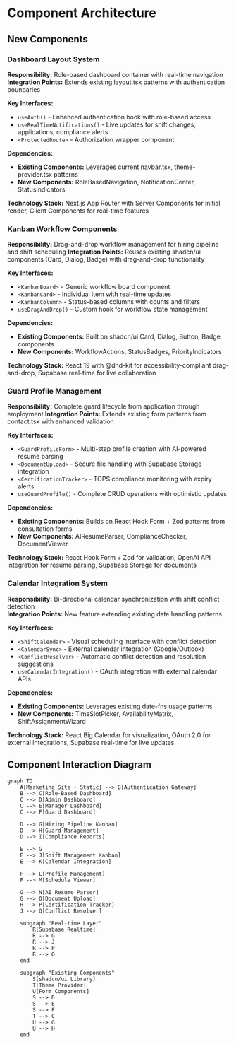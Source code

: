 # Component Architecture

## New Components

### Dashboard Layout System
**Responsibility:** Role-based dashboard container with real-time navigation  
**Integration Points:** Extends existing layout.tsx patterns with authentication boundaries

**Key Interfaces:**
- `useAuth()` - Enhanced authentication hook with role-based access
- `useRealTimeNotifications()` - Live updates for shift changes, applications, compliance alerts
- `<ProtectedRoute>` - Authorization wrapper component

**Dependencies:**
- **Existing Components:** Leverages current navbar.tsx, theme-provider.tsx patterns
- **New Components:** RoleBasedNavigation, NotificationCenter, StatusIndicators

**Technology Stack:** Next.js App Router with Server Components for initial render, Client Components for real-time features

### Kanban Workflow Components  
**Responsibility:** Drag-and-drop workflow management for hiring pipeline and shift scheduling
**Integration Points:** Reuses existing shadcn/ui components (Card, Dialog, Badge) with drag-and-drop functionality

**Key Interfaces:**
- `<KanbanBoard>` - Generic workflow board component
- `<KanbanCard>` - Individual item with real-time updates  
- `<KanbanColumn>` - Status-based columns with counts and filters
- `useDragAndDrop()` - Custom hook for workflow state management

**Dependencies:**
- **Existing Components:** Built on shadcn/ui Card, Dialog, Button, Badge components
- **New Components:** WorkflowActions, StatusBadges, PriorityIndicators

**Technology Stack:** React 19 with @dnd-kit for accessibility-compliant drag-and-drop, Supabase real-time for live collaboration

### Guard Profile Management
**Responsibility:** Complete guard lifecycle from application through employment
**Integration Points:** Extends existing form patterns from contact.tsx with enhanced validation

**Key Interfaces:**
- `<GuardProfileForm>` - Multi-step profile creation with AI-powered resume parsing
- `<DocumentUpload>` - Secure file handling with Supabase Storage integration
- `<CertificationTracker>` - TOPS compliance monitoring with expiry alerts
- `useGuardProfile()` - Complete CRUD operations with optimistic updates

**Dependencies:**
- **Existing Components:** Builds on React Hook Form + Zod patterns from consultation forms
- **New Components:** AIResumeParser, ComplianceChecker, DocumentViewer

**Technology Stack:** React Hook Form + Zod for validation, OpenAI API integration for resume parsing, Supabase Storage for documents

### Calendar Integration System
**Responsibility:** Bi-directional calendar synchronization with shift conflict detection  
**Integration Points:** New feature extending existing date handling patterns

**Key Interfaces:**
- `<ShiftCalendar>` - Visual scheduling interface with conflict detection
- `<CalendarSync>` - External calendar integration (Google/Outlook)
- `<ConflictResolver>` - Automatic conflict detection and resolution suggestions
- `useCalendarIntegration()` - OAuth integration with external calendar APIs

**Dependencies:**
- **Existing Components:** Leverages existing date-fns usage patterns
- **New Components:** TimeSlotPicker, AvailabilityMatrix, ShiftAssignmentWizard

**Technology Stack:** React Big Calendar for visualization, OAuth 2.0 for external integrations, Supabase real-time for live updates

## Component Interaction Diagram

```mermaid
graph TD
    A[Marketing Site - Static] --> B[Authentication Gateway]
    B --> C[Role-Based Dashboard]
    C --> D[Admin Dashboard]
    C --> E[Manager Dashboard] 
    C --> F[Guard Dashboard]
    
    D --> G[Hiring Pipeline Kanban]
    D --> H[Guard Management]
    D --> I[Compliance Reports]
    
    E --> G
    E --> J[Shift Management Kanban]
    E --> K[Calendar Integration]
    
    F --> L[Profile Management]
    F --> M[Schedule Viewer]
    
    G --> N[AI Resume Parser]
    G --> O[Document Upload]
    H --> P[Certification Tracker]
    J --> Q[Conflict Resolver]
    
    subgraph "Real-time Layer"
        R[Supabase Realtime]
        R --> G
        R --> J
        R --> P
        R --> Q
    end
    
    subgraph "Existing Components"
        S[shadcn/ui Library]
        T[Theme Provider]
        U[Form Components]
        S --> D
        S --> E
        S --> F
        T --> C
        U --> G
        U --> H
    end
```
